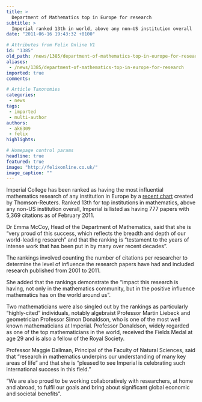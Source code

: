 ```yaml
---
title: >
  Department of Mathematics top in Europe for research
subtitle: >
  Imperial ranked 13th in world, above any non–US institution overall
date: "2011-06-16 19:43:32 +0100"

# Attributes from Felix Online V1
id: "1385"
old_path: /news/1385/department-of-mathematics-top-in-europe-for-research
aliases:
 - /news/1385/department-of-mathematics-top-in-europe-for-research
imported: true
comments:

# Article Taxonomies
categories:
 - news
tags:
 - imported
 - multi-author
authors:
 - ak6309
 - felix
highlights:

# Homepage control params
headline: true
featured: true
image: "http://felixonline.co.uk/"
image_caption: ""
---
```


Imperial College has been ranked as having the most influential mathematics research of any institution in Europe by a [recent chart](http://www.timeshighereducation.co.uk/story.asp?sectioncode=26&storycode=416399&c=1) created by Thomson-Reuters. Ranked 13th for top institutions in mathematics, above any non-US institution overall, Imperial is listed as having 777 papers with 5,369 citations as of February 2011.

Dr Emma McCoy, Head of the Department of Mathematics, said that she is “very proud of this success, which reflects the breadth and depth of our world-leading research” and that the ranking is “testament to the years of intense work that has been put in by many over recent decades”.

The rankings involved counting the number of citations per researcher to determine the level of influence the research papers have had and included research published from 2001 to 2011.

She added that the rankings demonstrate the “impact this research is having, not only in the mathematics community, but in the positive influence mathematics has on the world around us”.

Two mathematicians were also singled out by the rankings as particularly “highly-cited” individuals, notably algebraist Professor Martin Liebeck and geometrician Professor Simon Donaldson, who is one of the most well known mathematicians at Imperial. Professor Donaldson, widely regarded as one of the top mathematicians in the world, received the Fields Medal at age 29 and is also a fellow of the Royal Society.

Professor Maggie Dallman, Principal of the Faculty of Natural Sciences, said that “research in mathematics underpins our understanding of many key areas of life” and that she is “pleased to see Imperial is celebrating such international success in this field.”

“We are also proud to be working collaboratively with researchers, at home and abroad, to fulfil our goals and bring about significant global economic and societal benefits”.
